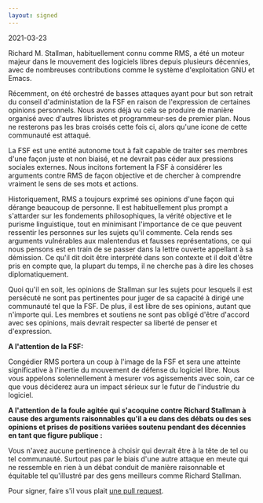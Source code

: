 ```yaml
---
layout: signed
---
```


2021-03-23


Richard M. Stallman, habituellement connu comme RMS, a été un moteur
majeur dans le mouvement des logiciels libres depuis plusieurs
décennies, avec de nombreuses contributions comme le système
d'exploitation GNU et Emacs.

Récemment, on été orchestré de basses attaques ayant pour but son
retrait du conseil d'administation de la FSF en raison de l'expression
de certaines opinions personnels. Nous avons déjà vu cela se produire
de manière organisé avec d'autres libristes et programmeur·ses de
premier plan. Nous ne resterons pas les bras croisés cette fois ci,
alors qu'une icone de cette communauté est attaqué.

La FSF est une entité autonome tout à fait capable de traiter ses
membres d'une façon juste et non biaisé, et ne devrait pas céder aux
pressions sociales externes. Nous incitons fortement la FSF à
considérer les arguments contre RMS de façon objective et de chercher
à comprendre vraiment le sens de ses mots et actions.

Historiquement, RMS a toujours exprimé ses opinions d'une façon qui
dérange beaucoup de personne. Il est habituellement plus prompt a
s'attarder sur les fondements philosophiques, la vérité objective et
le purisme linguistique, tout en minimisant l'importance de ce que
peuvent ressentir les personnes sur les sujets qu'il commente. Cela
rends ses arguments vulnérables aux malentendus et fausses
représentations, ce qui nous pensons est en train de se passer dans la
lettre ouverte appellant à sa démission. Ce qu'il dit doit être
interprété dans son contexte et il doit d'être pris en compte que, la
plupart du temps, il ne cherche pas à dire les choses
diplomatiquement.

Quoi qu'il en soit, les opinions de Stallman sur les sujets pour
lesquels il est persécuté ne sont pas pertinentes pour juger de sa
capacité à dirigé une communauté tel que la FSF. De plus, il est libre
de ses opinions, autant que n'importe qui. Les membres et soutiens ne
sont pas obligé d'être d'accord avec ses opinions, mais devrait
respecter sa liberté de penser et d'expression.

**A l'attention de la FSF:**

Congédier RMS portera un coup à l'image de la FSF et sera une atteinte
significative à l'inertie du mouvement de défense du logiciel
libre. Nous vous appelons solennellement à mesurer vos agissements
avec soin, car ce que vous déciderez aura un impact sérieux sur le
futur de l'industrie du logiciel.

**A l'attention de la foule agitée qui s'acoquine contre Richard
Stallman à cause des arguments raisonnables qu'il a eu dans des débats
ou des ses opinions et prises de positions variées soutenu pendant des
décennies en tant que figure publique :**

Vous n'avez aucune pertinence à choisir qui devrait être à la tête de
tel ou tel communauté. Surtout pas par le biais d'une autre attaque en
meute qui ne ressemble en rien à un débat conduit de manière
raisonnable et équitable tel qu'illustré par des gens meilleurs comme
Richard Stallman.

Pour signer, faire s'il vous plait [une pull request](https://github.com/rms-support-letter/rms-support-letter.github.io/pulls).
